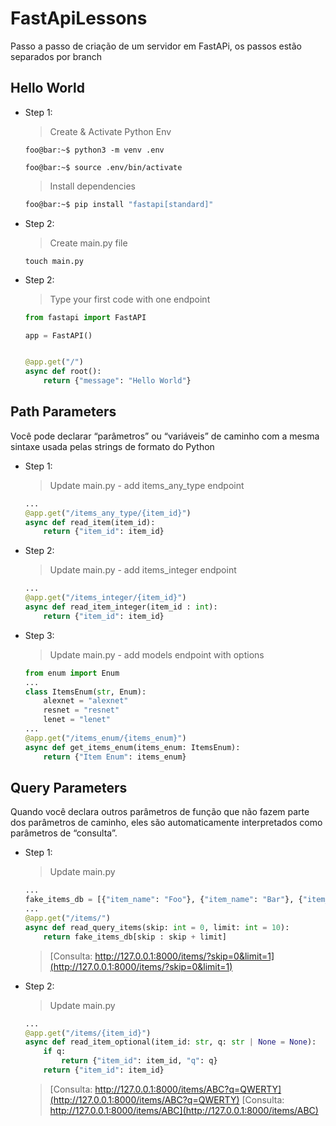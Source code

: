 # FastApiLessons
Passo a passo de criação de um servidor em FastAPi, os passos estão separados por branch

## Hello World
- Step 1:
    > Create & Activate Python Env
    ```shell
    foo@bar:~$ python3 -m venv .env

    foo@bar:~$ source .env/bin/activate
    ```
    > Install dependencies
    ```bash
    foo@bar:~$ pip install "fastapi[standard]"
    ```
- Step 2:
    > Create main.py file
    ```shell
    touch main.py
    ```
- Step 2:
    > Type your first code with one endpoint
    ```python
    from fastapi import FastAPI

    app = FastAPI()


    @app.get("/")
    async def root():
        return {"message": "Hello World"}
    ```

## Path Parameters
Você pode declarar “parâmetros” ou “variáveis” de caminho com a mesma sintaxe usada pelas strings de formato do Python

- Step 1:
    > Update main.py - add items_any_type endpoint
    ```python
    ...
    @app.get("/items_any_type/{item_id}")
    async def read_item(item_id):
        return {"item_id": item_id}

    ```
- Step 2:
    > Update main.py - add items_integer endpoint
    ```python
    ...
    @app.get("/items_integer/{item_id}")
    async def read_item_integer(item_id : int):
        return {"item_id": item_id}
    ```
- Step 3:
    > Update main.py - add models endpoint with options
    ```python
    from enum import Enum
    ...
    class ItemsEnum(str, Enum):
        alexnet = "alexnet"
        resnet = "resnet"
        lenet = "lenet"
    ...
    @app.get("/items_enum/{items_enum}")
    async def get_items_enum(items_enum: ItemsEnum):
        return {"Item Enum": items_enum}
    ```

## Query Parameters
Quando você declara outros parâmetros de função que não fazem parte dos parâmetros de caminho, eles são automaticamente interpretados como parâmetros de “consulta”.

- Step 1:
    > Update main.py
    ```python
    ...
    fake_items_db = [{"item_name": "Foo"}, {"item_name": "Bar"}, {"item_name": "Baz"}]
    ...
    @app.get("/items/")
    async def read_query_items(skip: int = 0, limit: int = 10):
        return fake_items_db[skip : skip + limit]
    ```
    > [Consulta: http://127.0.0.1:8000/items/?skip=0&limit=1](http://127.0.0.1:8000/items/?skip=0&limit=1)

- Step 2:
    > Update main.py
    ```python
    ...
    @app.get("/items/{item_id}")
    async def read_item_optional(item_id: str, q: str | None = None):
        if q:
            return {"item_id": item_id, "q": q}
        return {"item_id": item_id}
    ```
    > [Consulta: http://127.0.0.1:8000/items/ABC?q=QWERTY](http://127.0.0.1:8000/items/ABC?q=QWERTY)
    > [Consulta: http://127.0.0.1:8000/items/ABC](http://127.0.0.1:8000/items/ABC)